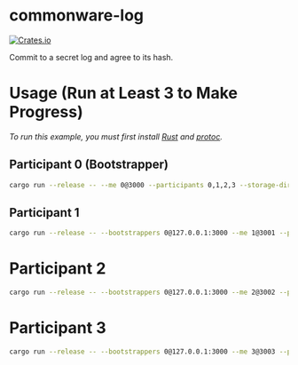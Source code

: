 # commonware-log

[![Crates.io](https://img.shields.io/crates/v/commonware-log.svg)](https://crates.io/crates/commonware-log)

Commit to a secret log and agree to its hash.

# Usage (Run at Least 3 to Make Progress)

_To run this example, you must first install [Rust](https://www.rust-lang.org/tools/install) and [protoc](https://grpc.io/docs/protoc-installation)._

## Participant 0 (Bootstrapper)

```bash
cargo run --release -- --me 0@3000 --participants 0,1,2,3 --storage-dir /tmp/log/0
```

## Participant 1

```bash
cargo run --release -- --bootstrappers 0@127.0.0.1:3000 --me 1@3001 --participants 0,1,2,3 --storage-dir /tmp/log/1
```

# Participant 2

```bash
cargo run --release -- --bootstrappers 0@127.0.0.1:3000 --me 2@3002 --participants 0,1,2,3 --storage-dir /tmp/log/2
```

# Participant 3

```bash
cargo run --release -- --bootstrappers 0@127.0.0.1:3000 --me 3@3003 --participants 0,1,2,3 --storage-dir /tmp/log/3
```